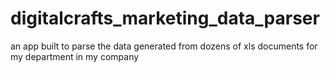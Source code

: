# digitalcrafts_marketing_data_parser
an app built to parse the data generated from dozens of xls documents for my department in my company

